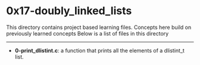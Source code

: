 # 0x17-doubly_linked_lists
This directory contains project based learning files.
Concepts here build on previously learned concepts
Below is a list of files in this directory

---
- **0-print_dlistint.c**: a function that prints all the elements of a dlistint_t list. 
